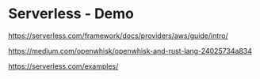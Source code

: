 # Serverless - Demo

https://serverless.com/framework/docs/providers/aws/guide/intro/

https://medium.com/openwhisk/openwhisk-and-rust-lang-24025734a834

https://serverless.com/examples/